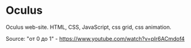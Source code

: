 # Oculus

Oculus web-site. HTML, CSS, JavaScript, css grid, css animation.

Source: "от 0 до 1" - https://www.youtube.com/watch?v=pIr6ACmdof4
